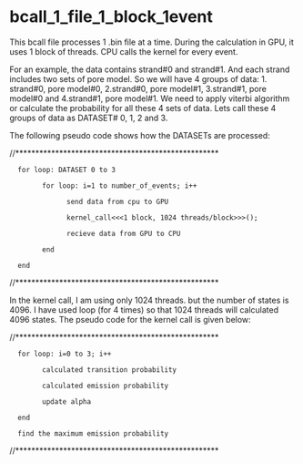 
# bcall_1_file_1_block_1event


This bcall file processes 1 .bin file at a time. During the calculation in GPU, it uses 1 block of threads. CPU calls the kernel for every event. 

For an example, the data contains strand#0 and strand#1. And each strand includes two sets of pore model. So we will have 4 groups of data: 1. strand#0, pore model#0, 2.strand#0, pore model#1, 3.strand#1, pore model#0 and 4.strand#1, pore model#1. We need to apply viterbi algorithm or calculate the probability for all these 4 sets of data. Lets call these 4 groups of data as DATASET# 0, 1, 2 and 3. 

The following pseudo code shows how the DATASETs are processed:


//***************************************************

      for loop: DATASET 0 to 3

            for loop: i=1 to number_of_events; i++
      
                  send data from cpu to GPU
              
                  kernel_call<<<1 block, 1024 threads/block>>>();
              
                  recieve data from GPU to CPU
              
            end
      
      end 


//***************************************************

In the kernel call, I am using only 1024 threads. but the number of states is 4096. I have used loop  (for 4 times) so that 1024 threads will calculated 4096 states. The pseudo code for the kernel call is given below:

//***************************************************

      for loop: i=0 to 3; i++

            calculated transition probability
        
            calculated emission probability
        
            update alpha
        
      end

      find the maximum emission probability


//***************************************************
